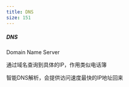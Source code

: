 ```yaml
---
title: DNS
size: 151
---
```

##### DNS

Domain Name Server

通过域名查询到具体的IP，作用类似电话簿

智能DNS解析，会提供访问速度最快的IP地址回来
